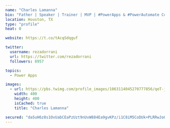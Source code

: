 ```yaml
---
name: "Charles Lamanna"
bio: "Father | Speaker | Trainer | MVP | #PowerApps & #PowerAutomate Community Super User | YouTuber Right-pointing triangle http://youtube.com/c/rezadorrani | Learn - Share - Clockwise rightwards and leftwards open circle arrows"
location: Houston, TX
type: "profile"
heat: 0

website: https://t.co/tAcqSdqguf

twitter:
  username: rezadorrani
  url: https://twitter.com/rezadorrani
  followers: 8957

topics:
  - Power Apps

images:
  - url: https://pbs.twimg.com/profile_images/1063114045270777856/qeT-jpWr_400x400.jpg
    width: 400
    height: 400
    isCached: true
    title: "Charles Lamanna"

secured: "da5uH6z8s1OvUabCEaPzUzt9nUvW884Ea9gvKPz/i1C8iM5CoDUk+PLRRwJoQFXxbjK3hzfncv1XnfeLOmgufblW76GaVmnS8pw+EV8b31nb2y6DdfP/NK1URNKeO5njGWJfILANUPwHcnyvLjqcZUwlqp/BZEUvLQjxEHeD/SD5db7BeFURKnVGH2IrNbWMjjwTgQms5PGy2Qmc80tiJUAusWDQ0P0X0D0+WioNlIFXAwGSOPPGxiboDxoM2k9Tj/HQkG2C/nA6l76dEJVrNluLcu2aTaS7XPMVDyH3VdUrxeYRbuu1wiC1a6Ogy0Kk3Fcf5LISsbIdyX6wUd2UcXBSpFzRz8/OtwOaPCjXaN4qAwy8DcHHfcGK4q6m00fGGcvmkt5zmCrwzfIF8A1suZ88iGWkpmwPXryslofNq3E=;jBYm/Kk+G2qUUb4aos3q1w=="
---
```


